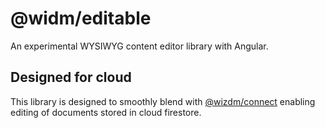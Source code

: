 @widm/editable
==============

An experimental WYSIWYG content editor library with Angular.  

## Designed for cloud

This library is designed to smoothly blend with [@wizdm/connect](../connect) enabling editing of documents stored in cloud firestore.
